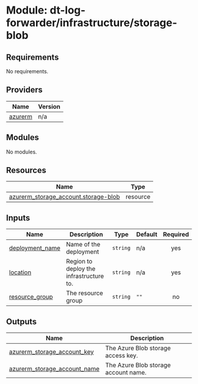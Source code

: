 # Module: dt-log-forwarder/infrastructure/storage-blob

## Requirements

No requirements.

## Providers

| Name | Version |
|------|---------|
| <a name="provider_azurerm"></a> [azurerm](#provider\_azurerm) | n/a |

## Modules

No modules.

## Resources

| Name | Type |
|------|------|
| [azurerm_storage_account.storage-blob](https://registry.terraform.io/providers/hashicorp/azurerm/latest/docs/resources/storage_account) | resource |

## Inputs

| Name | Description | Type | Default | Required |
|------|-------------|------|---------|:--------:|
| <a name="input_deployment_name"></a> [deployment\_name](#input\_deployment\_name) | Name of the deployment | `string` | n/a | yes |
| <a name="input_location"></a> [location](#input\_location) | Region to deploy the infrastructure to. | `string` | n/a | yes |
| <a name="input_resource_group"></a> [resource\_group](#input\_resource\_group) | The resource group | `string` | `""` | no |

## Outputs

| Name | Description |
|------|-------------|
| <a name="output_azurerm_storage_account_key"></a> [azurerm\_storage\_account\_key](#output\_azurerm\_storage\_account\_key) | The Azure Blob storage access key. |
| <a name="output_azurerm_storage_account_name"></a> [azurerm\_storage\_account\_name](#output\_azurerm\_storage\_account\_name) | The Azure Blob storage account name. |
